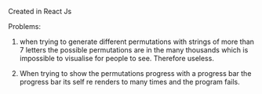 Created in React Js

Problems:

1. when trying to generate different permutations with strings of more than 7 letters the possible permutations are in the many thousands which is impossible to visualise for people to see. Therefore useless.

2. When trying to show the permutations progress with a progress bar the progress bar its self re renders to many times and the program fails.

